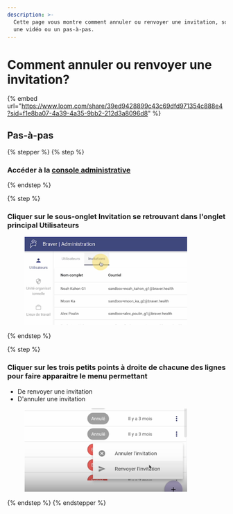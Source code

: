 ```yaml
---
description: >-
  Cette page vous montre comment annuler ou renvoyer une invitation, soit avec
  une vidéo ou un pas-à-pas.
---
```


# Comment annuler ou renvoyer une invitation?



{% embed url="https://www.loom.com/share/39ed9428899c43c69dfd971354c888e4?sid=f1e8ba07-4a39-4a35-9bb2-212d3a8096d8" %}

## Pas-à-pas

{% stepper %}
{% step %}
### Accéder à la [console administrative](https://admin.braver.net)
{% endstep %}

{% step %}
### Cliquer sur le sous-onglet Invitation se retrouvant dans l'onglet principal Utilisateurs

<div align="left"><figure><img src="../../.gitbook/assets/CleanShot 2025-01-04 at 09.42.38@2x.png" alt="" width="375"><figcaption></figcaption></figure></div>
{% endstep %}

{% step %}
### Cliquer sur les trois petits points à droite de chacune des lignes pour faire apparaitre le menu permettant

* De renvoyer une invitation
* D'annuler une invitation

<div align="left"><figure><img src="../../.gitbook/assets/CleanShot 2025-01-04 at 09.24.40@2x (1).png" alt="" width="375"><figcaption></figcaption></figure></div>
{% endstep %}
{% endstepper %}

